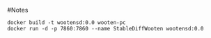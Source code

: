 #Notes

```shell
docker build -t wootensd:0.0 wooten-pc
docker run -d -p 7860:7860 --name StableDiffWooten wootensd:0.0
```
